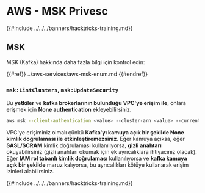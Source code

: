# AWS - MSK Privesc

{{#include ../../../banners/hacktricks-training.md}}

## MSK

MSK (Kafka) hakkında daha fazla bilgi için kontrol edin:

{{#ref}}
../aws-services/aws-msk-enum.md
{{#endref}}

### `msk:ListClusters`, `msk:UpdateSecurity`

Bu **yetkiler** ve **kafka brokerlarının bulunduğu VPC'ye erişim ile**, onlara erişmek için **None authentication** ekleyebilirsiniz.
```bash
aws msk --client-authentication <value> --cluster-arn <value> --current-version <value>
```
VPC'ye erişiminiz olmalı çünkü **Kafka'yı kamuya açık bir şekilde None kimlik doğrulaması ile etkinleştiremezsiniz**. Eğer kamuya açıksa, eğer **SASL/SCRAM** kimlik doğrulaması kullanılıyorsa, **gizli anahtarı** okuyabilirsiniz (gizli anahtarı okumak için ek ayrıcalıklara ihtiyacınız olacak).\
Eğer **IAM rol tabanlı kimlik doğrulaması** kullanılıyorsa ve **kafka kamuya açık bir şekilde** maruz kalıyorsa, bu ayrıcalıkları kötüye kullanarak erişim izinleri alabilirsiniz.

{{#include ../../../banners/hacktricks-training.md}}
